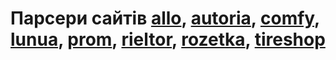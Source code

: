 <h1>Парсери сайтів <a href='https://allo.ua/'>allo</a>, <a href='https://auto.ria.com/uk/'>autoria</a>, <a href='https://comfy.ua/'>comfy</a>, <a href='https://lun.ua/'>lunua</a>, <a href='https://prom.ua/'>prom</a>, <a href='https://rieltor.ua/'>rieltor</a>, <a href='https://rozetka.com.ua/ua/'>rozetka</a>, <a href='https://tireshop.ua/'>tireshop</a></h1>
